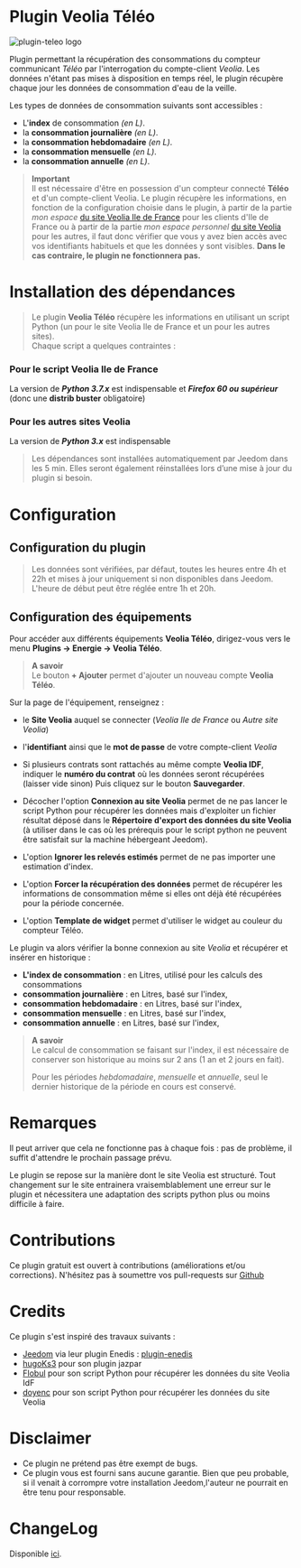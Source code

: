 # Plugin Veolia Téléo
![plugin-teleo logo](https://aegis940.github.io/plugin-teleo/assets/images/logo.png)

Plugin permettant la récupération des consommations du compteur communicant *Téléo* par l'interrogation du compte-client *Veolia*. Les données n'étant pas mises à disposition en temps réel, le plugin récupère chaque jour les données de consommation d'eau de la veille. 

Les types de données de consommation suivants sont accessibles :
- L'**index** de consommation *(en L)*.
- la **consommation journalière** *(en L)*.
- la **consommation hebdomadaire** *(en L)*.
- la **consommation mensuelle** *(en L)*.
- la **consommation annuelle** *(en L)*.

> **Important**      
> Il est nécessaire d'être en possession d'un compteur connecté **Téléo** et d'un compte-client Veolia. Le plugin récupère les informations, en fonction de la configuration choisie dans le plugin, à partir de la partie *mon espace* <a href="https://www.vedif.eau.veolia.fr/" target="_blank">du site Veolia Ile de France</a> pour les clients d'Ile de France ou à partir de la partie *mon espace personnel* <a href="https://www.service.eau.veolia.fr/" target="_blank">du site Veolia</a> pour les autres, il faut donc vérifier que vous y avez bien accès avec vos identifiants habituels et que les données y sont visibles. **Dans le cas contraire, le plugin ne fonctionnera pas.**

# Installation des dépendances

> Le plugin **Veolia Téléo** récupère les informations en utilisant un script Python (un pour le site Veolia Ile de France et un pour les autres sites).      
> Chaque script a quelques contraintes :

### Pour le script Veolia Ile de France
La version de ***Python 3.7.x*** est indispensable et ***Firefox 60 ou supérieur*** (donc une **distrib buster** obligatoire)

### Pour les autres sites Veolia
La version de ***Python 3.x*** est indispensable

> Les dépendances sont installées automatiquement par Jeedom dans les 5 min. Elles seront également réinstallées lors d’une mise à jour du plugin si besoin.

# Configuration

## Configuration du plugin

> Les données sont vérifiées, par défaut, toutes les heures entre 4h et 22h et mises à jour uniquement si non disponibles dans Jeedom. L'heure de début peut être réglée entre 1h et 20h.

## Configuration des équipements

Pour accéder aux différents équipements **Veolia Téléo**, dirigez-vous vers le menu **Plugins → Energie → Veolia Téléo**.

> **A savoir**    
> Le bouton **+ Ajouter** permet d'ajouter un nouveau compte **Veolia Téléo**.

Sur la page de l'équipement, renseignez :

- le **Site Veolia** auquel se connecter (*Veolia Ile de France* ou *Autre site Veolia*)
- l'**identifiant** ainsi que le **mot de passe** de votre compte-client *Veolia* 
- Si plusieurs contrats sont rattachés au même compte **Veolia IDF**, indiquer le **numéro du contrat** où les données seront récupérées (laisser vide sinon)
Puis cliquez sur le bouton **Sauvegarder**.

- Décocher l'option **Connexion au site Veolia** permet de ne pas lancer le script Python pour récupérer les données mais d'exploiter un fichier résultat déposé dans le **Répertoire d'export des données du site Veolia** (à utiliser dans le cas où les prérequis pour le script python ne peuvent être satisfait sur la machine hébergeant Jeedom).
- L'option **Ignorer les relevés estimés** permet de ne pas importer une estimation d'index.
- L'option **Forcer la récupération des données** permet de récupérer les informations de consommation même si elles ont déjà été récupérées pour la période concernée.
- L'option **Template de widget** permet d'utiliser le widget au couleur du compteur Téléo.


Le plugin va alors vérifier la bonne connexion au site *Veolia* et récupérer et insérer en historique :
- **L'index de consommation** : en Litres, utilisé pour les calculs des consommations
- **consommation journalière** : en Litres, basé sur l'index,
- **consommation hebdomadaire** : en Litres, basé sur l'index,
- **consommation mensuelle** : en Litres, basé sur l'index,
- **consommation annuelle** : en Litres, basé sur l'index,

> **A savoir**    
> Le calcul de consommation se faisant sur l'index, il est nécessaire de conserver son historique au moins sur 2 ans (1 an et 2 jours en fait). 
>
> Pour les périodes *hebdomadaire*, *mensuelle* et *annuelle*, seul le dernier historique de la période en cours est conservé.

# Remarques

Il peut arriver que cela ne fonctionne pas à chaque fois : pas de problème, il suffit d'attendre le prochain passage prévu.

Le plugin se repose sur la manière dont le site Veolia est structuré. Tout changement sur le site entrainera vraisemblablement une erreur sur le plugin et nécessitera une adaptation des scripts python plus ou moins difficile à faire.

# Contributions

Ce plugin gratuit est ouvert à contributions (améliorations et/ou corrections). N'hésitez pas à soumettre vos pull-requests sur <a href="https://github.com/Aegis940/plugin-teleo" target="_blank">Github</a>

# Credits

Ce plugin s'est inspiré des travaux suivants :

- [Jeedom](https://github.com/jeedom) via leur plugin Enedis :  [plugin-enedis](https://github.com/jeedom/plugin-enedis)
- [hugoKs3](https://github.com/hugoKs3/plugin-jazpar) pour son plugin jazpar
- [Flobul](https://github.com/Flobul/conso_veolia) pour son script Python pour récupérer les données du site Veolia IdF
- [doyenc](https://community.jeedom.com/t/plugin-veolia-eau-plugin-veolia-eau-narrive-pas-a-se-connecter/17839/38) pour son script Python pour récupérer les données du site Veolia
 

# Disclaimer
-   Ce plugin ne prétend pas être exempt de bugs.
-   Ce plugin vous est fourni sans aucune garantie. Bien que peu probable, si il venait à corrompre votre installation Jeedom,l'auteur ne pourrait en être tenu pour responsable.

# ChangeLog
Disponible [ici](./changelog.md).
